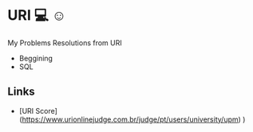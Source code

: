 # URI :computer: :relaxed: 
My Problems Resolutions from URI

- Beggining
- SQL

## Links

* [URI Score] (https://www.urionlinejudge.com.br/judge/pt/users/university/upm) )
